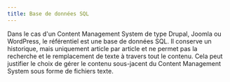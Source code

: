 ```yaml
---
title: Base de données SQL
---
```


Dans le cas d\'un Content Management System de type Drupal, Joomla ou
WordPress, le référentiel est une base de données SQL. Il conserve un
historique, mais uniquement article par article et ne permet pas la
recherche et le remplacement de texte à travers tout le contenu. Cela
peut justifier le choix de gérer le contenu sous-jacent du Content
Management System sous forme de fichiers texte.
